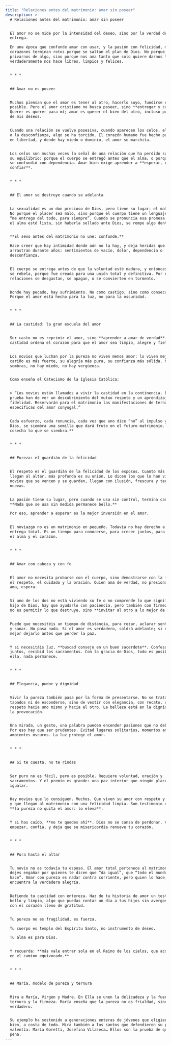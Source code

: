 ```yaml
---
title: "Relaciones antes del matrimonio: amar sin poseer"
description: >-
  # Relaciones antes del matrimonio: amar sin poseer


  El amor no se mide por la intensidad del deseo, sino por la verdad de la
  entrega.  

  En una época que confunde amar con usar, y la pasión con felicidad, muchos
  corazones terminan rotos porque se saltan el plan de Dios. No porque Él quiera
  privarnos de algo, sino porque nos ama tanto que solo quiere darnos lo que
  verdaderamente nos hace libres, limpios y felices.


  * * *


  ## Amar no es poseer


  Muchos piensan que el amor es tener al otro, hacerlo suyo, fundirse en todo lo
  posible. Pero el amor cristiano no busca poseer, sino **entregar y cuidar**.
  Querer es querer para mí; amar es querer el bien del otro, incluso por encima
  de mis deseos.


  Cuando una relación se vuelve posesiva, cuando aparecen los celos, el control
  o la desconfianza, algo se ha torcido. El corazón humano fue hecho para amar
  en libertad, y donde hay miedo o dominio, el amor se marchita.


  Los celos son muchas veces la señal de una relación que ha perdido su pureza o
  su equilibrio: porque el cuerpo se entregó antes que el alma, o porque el amor
  se confundió con dependencia. Amar bien exige aprender a **esperar, respetar y
  confiar**.


  * * *


  ## El amor se destruye cuando se adelanta


  La sexualidad es un don precioso de Dios, pero tiene su lugar: el matrimonio.
  No porque el placer sea malo, sino porque el cuerpo tiene un lenguaje que dice
  “me entrego del todo, para siempre”. Cuando se pronuncia esa promesa sin que
  el alma esté lista, sin haberla sellado ante Dios, se rompe algo dentro.


  **El sexo antes del matrimonio no une: confunde.**  

  Hace creer que hay intimidad donde aún no la hay, y deja heridas que se
  arrastran durante años: sentimientos de vacío, dolor, dependencia o
  desconfianza.


  El cuerpo se entrega antes de que la voluntad esté madura, y entonces el alma
  se rebela, porque fue creada para una unión total y definitiva. Por eso tantas
  relaciones se desgastan, se apagan, o se convierten en tormento.


  Donde hay pecado, hay sufrimiento. No como castigo, sino como consecuencia.
  Porque el amor está hecho para la luz, no para la oscuridad.


  * * *


  ## La castidad: la gran escuela del amor


  Ser casto no es reprimir el amor, sino **aprender a amar de verdad**. La
  castidad ordena el corazón para que el amor sea limpio, alegre y fiel.


  Los novios que luchan por la pureza no viven menos amor: lo viven mejor. Su
  cariño es más fuerte, su alegría más pura, su confianza más sólida. No hay
  sombras, no hay miedo, no hay vergüenza.


  Como enseña el Catecismo de la Iglesia Católica:


  > “Los novios están llamados a vivir la castidad en la continencia. En esta
  prueba han de ver un descubrimiento del mutuo respeto y un aprendizaje de la
  fidelidad. Reservarán para el matrimonio las manifestaciones de ternura
  específicas del amor conyugal.”


  Cada esfuerzo, cada renuncia, cada vez que uno dice “no” al impulso y “sí” a
  Dios, se siembra una semilla que dará fruto en el futuro matrimonio. **Se
  cosecha lo que se siembra.**


  * * *


  ## Pureza: el guardián de la felicidad


  El respeto es el guardián de la felicidad de los esposos. Cuanto más limpios
  llegan al altar, más profunda es su unión. Lo dicen los que lo han vivido: los
  novios que se vencen y se guardan, llegan con ilusión, frescura y ternura
  nuevas.


  La pasión tiene su lugar, pero cuando se usa sin control, termina cansando.
  **Nada que se usa sin medida permanece bello.**  

  Por eso, aprender a esperar es la mejor inversión en el amor.


  El noviazgo no es un matrimonio en pequeño. Todavía no hay derecho a la
  entrega total. Es un tiempo para conocerse, para crecer juntos, para preparar
  el alma y el corazón.


  * * *


  ## Amar con cabeza y con fe


  El amor no necesita probarse con el cuerpo, sino demostrarse con la fidelidad,
  el respeto, el cuidado y la oración. Quien ama de verdad, no presiona. Quien
  ama, espera.


  Si uno de los dos no está viviendo su fe o no comprende lo que significa ser
  hijo de Dios, hay que ayudarlo con paciencia, pero también con firmeza. Amar
  no es permitir lo que destruye, sino **invitar al otro a lo mejor de sí**.


  Puede que necesitéis un tiempo de distancia, para rezar, aclarar sentimientos
  y sanar. No pasa nada. Si el amor es verdadero, saldrá adelante; si no, es
  mejor dejarlo antes que perder la paz.


  Y si necesitáis luz, **buscad consejo en un buen sacerdote**. Confesaros, orad
  juntos, recibid los sacramentos. Con la gracia de Dios, todo es posible. Sin
  ella, nada permanece.


  * * *


  ## Elegancia, pudor y dignidad


  Vivir la pureza también pasa por la forma de presentarse. No se trata de ir
  tapados ni de esconderse, sino de vestir con elegancia, con recato, con
  respeto hacia uno mismo y hacia el otro. La belleza está en la dignidad, no en
  la provocación.


  Una mirada, un gesto, una palabra pueden encender pasiones que no deben arder.
  Por eso hay que ser prudentes. Evitad lugares solitarios, momentos ambiguos,
  ambientes oscuros. La luz protege el amor.


  * * *


  ## Si te cuesta, no te rindas


  Ser puro no es fácil, pero es posible. Requiere voluntad, oración y
  sacramentos. Y el premio es grande: una paz interior que ningún placer puede
  igualar.


  Hay novios que lo consiguen. Muchos. Que viven su amor con respeto y alegría,
  y que llegan al matrimonio con una felicidad limpia. Son testimonio de que
  **la pureza no quita el amor: lo eleva**.


  Y si has caído, **no te quedes ahí**. Dios no se cansa de perdonar. Vuelve a
  empezar, confía, y deja que su misericordia renueve tu corazón.


  * * *


  ## Pura hasta el altar


  Tu novio no es todavía tu esposo. El amor total pertenece al matrimonio. No te
  dejes engañar por quienes te dicen que “da igual”, que “todo el mundo lo
  hace”. Amar con pureza es nadar contra corriente, pero quien lo hace,
  encuentra la verdadera alegría.


  Defiende tu castidad con entereza. Haz de tu historia de amor un testimonio
  bello y limpio, algo que puedas contar un día a tus hijos sin avergonzarte,
  con el corazón lleno de gratitud.


  Tu pureza no es fragilidad, es fuerza.  

  Tu cuerpo es templo del Espíritu Santo, no instrumento de deseo.  

  Tu alma es para Dios.


  Y recuerda: **más vale entrar sola en el Reino de los cielos, que acompañada
  en el camino equivocado.**


  * * *


  ## María, modelo de pureza y ternura


  Mira a María, Virgen y Madre. En Ella se unen la delicadeza y la fuerza, la
  ternura y la firmeza. María enseña que la pureza no es frialdad, sino amor
  verdadero.


  Su ejemplo ha sostenido a generaciones enteras de jóvenes que eligieron amar
  bien, a costa de todo. Mira también a los santos que defendieron su pureza con
  valentía: María Goretti, Josefina Vilaseca… Ellos son la prueba de que vale la
  pena.
---
```

